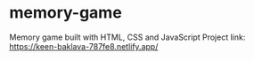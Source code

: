 # memory-game
Memory game built with HTML, CSS and JavaScript
Project link: https://keen-baklava-787fe8.netlify.app/
